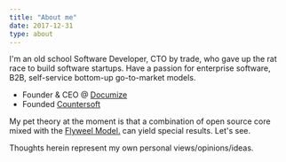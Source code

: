 ```yaml
---
title: "About me"
date: 2017-12-31
type: about
---
```


I'm an old school Software Developer, CTO by trade, who gave up the rat race to 
build software startups. Have a passion for enterprise software, B2B,
self-service bottom-up go-to-market models.

* Founder & CEO @ [Documize](https://documize.com)
* Founded [Countersoft](https://www.countersoft.com)

My pet theory at the moment is that a combination of open source core mixed with
the [Flyweel Model.](http://tomtunguz.com/saas-innovators-solution/) can yield
special results. Let's see.

Thoughts herein represent my own personal views/opinions/ideas.

